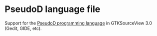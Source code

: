 # PseudoD language file #

Support for the [PseudoD programming language](https://github.com/alinarezrangel/PseudoD)
in GTKSourceView 3.0 (Gedit, GIDE, etc).

